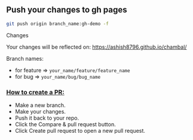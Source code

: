 ## Push your changes to gh pages

```bash
git push origin branch_name:gh-demo -f
```

Changes

Your changes will be reflected on: https://ashish8796.github.io/chambal/

Branch names:

- for feature => `your_name/feature/feature_name`
- for bug => `your_name/bug/bug_name`

### [How to create a PR:]("https://docs.github.com/en/github/collaborating-with-issues-and-pull-requests/creating-a-pull-request")

- Make a new branch.
- Make your changes.
- Push it back to your repo.
- Click the Compare & pull request button.
- Click Create pull request to open a new pull request.

